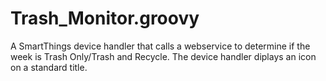 # Trash_Monitor.groovy
A SmartThings device handler that calls a webservice to determine if the week is Trash Only/Trash and Recycle. The device handler diplays an icon on a standard title.
